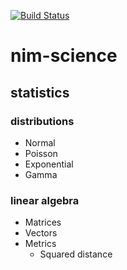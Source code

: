 [![Build Status](https://travis-ci.org/ruivieira/nim-science.svg?branch=master)](https://travis-ci.org/ruivieira/nim-science)
# nim-science

## statistics

### distributions

* Normal
* Poisson
* Exponential
* Gamma

### linear algebra

* Matrices
* Vectors
* Metrics
  * Squared distance